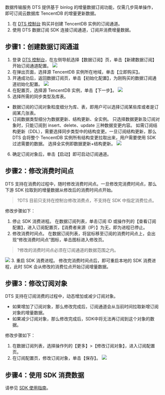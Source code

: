 数据传输服务 DTS 提供基于 binlog 的增量数据订阅功能，仅需几步简单操作，即可订阅云数据库 TencentDB 的增量更新数据。
1. 在 [DTS 控制台](https://console.cloud.tencent.com/dts/dss?rid=1&page=1&pagesize=20) 购买并创建 TencentDB 实例的订阅通道。
2. 使用 DTS 数据订阅 SDK 连接订阅通道，订阅并消费增量数据。

## 步骤1：创建数据订阅通道
1. 登录 [DTS 控制台](https://console.cloud.tencent.com/dts/dss?rid=1&page=1&pagesize=20)，在左侧导航选择【数据订阅】页，单击【新建数据订阅】开始订阅通道配置。
![](https://main.qcloudimg.com/raw/c79fe360f6bb10e55c9134592d1a2ced.png)
2. 在弹出页面，选择源 TencentDB 实例所在地域，单击【立即购买】。
3. 开通成功后，返回数据订阅页，单击【初始化配置】，为刚购买的数据订阅通道初始化配置。
![](https://main.qcloudimg.com/raw/bca066dd6d7d3f7678ca46521c29e992.png)
4. 在配置页，选择源 TencentDB 实例，单击【下一步】。
![](https://main.qcloudimg.com/raw/655dc670e7c66d7a0063402181f60133.png)
5. 选择所需的同步类型及库表。
 - 数据订阅的订阅对象粒度细分为库、表，即用户可以选择订阅某些库或者是订阅某几张表。
 - 订阅数据类型细分为数据更新、结构更新、全实例。
 只选择数据更新及订阅对象时，只能订阅到 insert、delete、update 三种数据变更内容。
 如需订阅结构更新（DDL），需要选择同步类型中的结构变更。一旦订阅结构更新，那么 DTS 会将整个 TencentDB 实例所有结构变更拉取出来，用户需要使用 SDK 过滤需要的数据。
 选择全实例即数据更新+结构更新。
![](https://main.qcloudimg.com/raw/0049f765bd118b2247d59efa15897b75.png)
6. 确定订阅对象后，单击【启动】即可启动订阅通道。

## 步骤2：修改消费时间点
DTS 支持在消费的过程中，随时修改消费时间点。一旦修改完消费时间点，那么下游 SDK 拉取到的增量数据从修改后的消费时间点开始。
>?DTS 目前只支持在控制台修改消费点，不支持在 SDK 中指定消费位点。

修改步骤如下：
1. 停止 SDK 消费进程。
在数据订阅列表，单击订阅 ID 或操作列的【查看订阅配置】，进入订阅配置页，【消费者来源（IP）】为无，即为进程已停止。
2. 修改消费时间点。
在数据订阅列表，将鼠标移至订阅的消费时间点上，会出现“修改消费时间点”图标，单击图标进入修改页。
>?修改的消费时间点必须在订阅通道的数据范围之内。
>
![](https://main.qcloudimg.com/raw/0d64c475409757443c0b1e91baf3584a.png)
3. 重启 SDK 消费进程。
修改完消费时间点后，即可重启本地的 SDK 消费进程，此时 SDK 会从修改的消费位点开始订阅增量数据。

## 步骤3：修改订阅对象
DTS 支持在订阅消费的过程中，动态增加或减少订阅对象。
- 如果增加了订阅对象，那么修改完成后，订阅通道会从当前时间拉取新增订阅对象的增量数据。
- 如果减少订阅对象，那么修改完成后，SDK中将无法再订阅到这个对象的数据。

修改步骤如下：
1. 在数据订阅列表，选择操作列的【更多】>【修改订阅对象】，进入订阅配置页。
2. 在订阅配置页，修改订阅对象，单击【保存】。
![](https://main.qcloudimg.com/raw/6a0b00e1283ec47a8c7404925c48f22b.png)


## 步骤4：使用 SDK 消费数据
请参见 [SDK 使用指南](/document/product/571/8776)。

